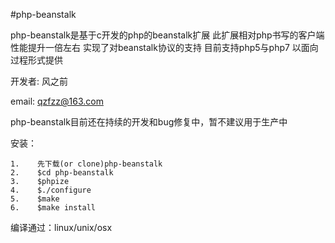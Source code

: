 #php-beanstalk

php-beanstalk是基于c开发的php的beanstalk扩展 此扩展相对php书写的客户端性能提升一倍左右 实现了对beanstalk协议的支持 目前支持php5与php7 以面向过程形式提供

开发者: 风之前

email: qzfzz@163.com

php-beanstalk目前还在持续的开发和bug修复中，暂不建议用于生产中

安装：

```
1.    先下载(or clone)php-beanstalk
2.    $cd php-beanstalk
3.    $phpize
4.    $./configure
5.    $make
6.    $make install
```

编译通过：linux/unix/osx
